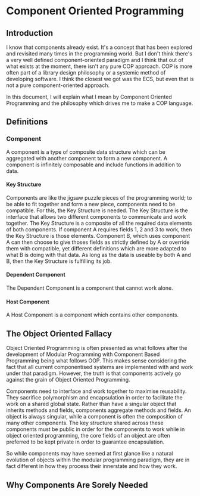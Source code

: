 # Component Oriented Programming

## Introduction
I know that components already exist. It's a concept that has been explored and revisited many times in the programming world. But I don't think there's a very well defined component-oriented paradigm and I think that out of what exists at the moment, there isn't any pure COP approach. COP is more often part of a library design philosophy or a systemic method of developing software. I think the closest we got was the ECS, but even that is not a pure component-oriented approach.

In this document, I will explain what I mean by Component Oriented Programming and the philosophy which drives me to make a COP language.

## Definitions

### Component
A component is a type of composite data structure which can be aggregated with another component to form a new component. A component is infinitely composable and include functions in addition to data.

#### Key Structure
Components are like the jigsaw puzzle pieces of the programming world; to be able to fit together and form a new piece, components need to be compatible. For this, the Key Structure is needed. The Key Structure is the interface that allows two different components to communicate and work together. The Key Structure is a composite of all the required data elements of both components. If component A requires fields 1, 2 and 3 to work, then the Key Structure is those elements. Component B, which uses component A can then choose to give thoses fields as strictly defined by A or override them with compatible, yet different definitions which are more adapted to what B is doing with that data. As long as the data is useable by both A and B, then the Key Structure is fulfilling its job.

#### Dependent Component
The Dependent Component is a component that cannot work alone.

#### Host Component
A Host Component is a component which contains other components.

## The Object Oriented Fallacy
Object Oriented Programming is often presented as what follows after the development of Modular Programming with Component Based Programming being what follows OOP. This makes sense considering the fact that all current componentised systems are implemented with and work under that paradigm. However, the truth is that components actively go against the grain of Object Oriented Programming.

Components need to interface and work together to maximise reusability. They sacrifice polymorphism and encapsulation in order to facilitate the work on a shared global state. Rather than have a singular object that inherits methods and fields, components aggregate methods and fields. An object is always singular, while a component is often the composition of many other components. The key structure shared across these components must be public in order for the components to work while in object oriented programming, the core fields of an object are often preferred to be kept private in order to guarantee encapsulation.

So while components may have seemed at first glance like a natural evolution of objects within the modular programming paradigm, they are in fact different in how they process their innerstate and how they work.

## Why Components Are Sorely Needed
